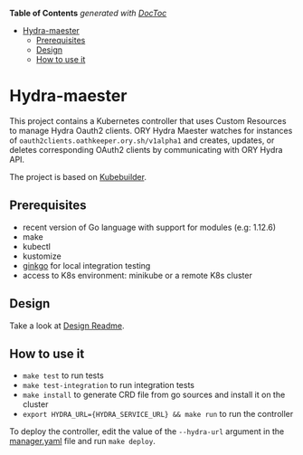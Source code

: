 <!-- START doctoc generated TOC please keep comment here to allow auto update -->
<!-- DON'T EDIT THIS SECTION, INSTEAD RE-RUN doctoc TO UPDATE -->
**Table of Contents**  *generated with [DocToc](https://github.com/thlorenz/doctoc)*

- [Hydra-maester](#hydra-maester)
  - [Prerequisites](#prerequisites)
  - [Design](#design)
  - [How to use it](#how-to-use-it)

<!-- END doctoc generated TOC please keep comment here to allow auto update -->

# Hydra-maester


This project contains a Kubernetes controller that uses Custom Resources to manage Hydra Oauth2 clients.
ORY Hydra Maester watches for instances of `oauth2clients.oathkeeper.ory.sh/v1alpha1` and creates, updates, or deletes corresponding OAuth2 clients by communicating with ORY Hydra API.

The project is based on [Kubebuilder](https://github.com/kubernetes-sigs/kubebuilder).

## Prerequisites

- recent version of Go language with support for modules (e.g: 1.12.6)
- make
- kubectl
- kustomize
- [ginkgo](https://onsi.github.io/ginkgo/) for local integration testing
- access to K8s environment: minikube or a remote K8s cluster



## Design

Take a look at [Design Readme](./docs/README.md).

## How to use it

- `make test` to run tests
- `make test-integration` to run integration tests
- `make install` to generate CRD file from go sources and install it on the cluster
- `export HYDRA_URL={HYDRA_SERVICE_URL} && make run` to run the controller

To deploy the controller, edit the value of the ```--hydra-url``` argument in the [manager.yaml](config/manager/manager.yaml) file and run ```make deploy```.